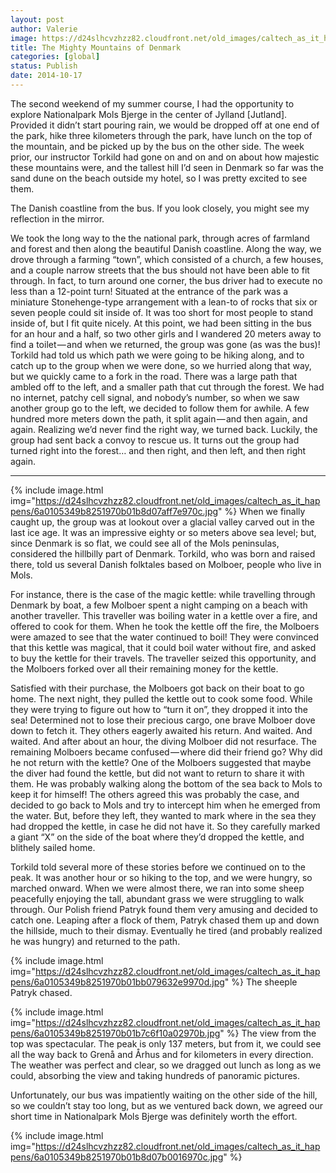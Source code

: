 ```yaml
---
layout: post
author: Valerie
image: https://d24slhcvzhzz82.cloudfront.net/old_images/caltech_as_it_happens/6a0105349b8251970b01b8d07aff2f970c.jpg
title: The Mighty Mountains of Denmark
categories: [global]
status: Publish
date: 2014-10-17
---
```


The second weekend of my summer course, I had the opportunity to explore Nationalpark Mols Bjerge in the center of Jylland [Jutland]. Provided it didn’t start pouring rain, we would be dropped off at one end of the park, hike three kilometers through the park, have lunch on the top of the mountain, and be picked up by the bus on the other side. The week prior, our instructor Torkild had gone on and on and on about how majestic these mountains were, and the tallest hill I’d seen in Denmark so far was the sand dune on the beach outside my hotel, so I was pretty excited to see them.

The Danish coastline from the bus. If you look closely, you might see my reflection in the mirror.

We took the long way to the the national park, through acres of farmland and forest and then along the beautiful Danish coastline. Along the way, we drove through a farming “town”, which consisted of a church, a few houses, and a couple narrow streets that the bus should not have been able to fit through. In fact, to turn around one corner, the bus driver had to execute no less than a 12-point turn!
Situated at the entrance of the park was a miniature Stonehenge-type arrangement with a lean-to of rocks that six or seven people could sit inside of. It was too short for most people to stand inside of, but I fit quite nicely. At this point, we had been sitting in the bus for an hour and a half, so two other girls and I wandered 20 meters away to find a toilet — and when we returned, the group was gone (as was the bus)!
Torkild had told us which path we were going to be hiking along, and to catch up to the group when we were done, so we hurried along that way, but we quickly came to a fork in the road. There was a large path that ambled off to the left, and a smaller path that cut through the forest. We had no internet, patchy cell signal, and nobody’s number, so when we saw another group go to the left, we decided to follow them for awhile. A few hundred more meters down the path, it split again — and then again, and again. Realizing we’d never find the right way, we turned back. Luckily, the group had sent back a convoy to rescue us. It turns out the group had turned right into the forest… and then right, and then left, and then right again.

---



{% include image.html img="https://d24slhcvzhzz82.cloudfront.net/old_images/caltech_as_it_happens/6a0105349b8251970b01b8d07aff7e970c.jpg" %}
When we finally caught up, the group was at lookout over a glacial valley carved out in the last ice age. It was an impressive eighty or so meters above sea level; but, since Denmark is so flat, we could see all of the Mols peninsulas, considered the hillbilly part of Denmark. Torkild, who was born and raised there, told us several Danish folktales based on Molboer, people who live in Mols.

For instance, there is the case of the magic kettle: while travelling through Denmark by boat, a few Molboer spent a night camping on a beach with another traveller. This traveller was boiling water in a kettle over a fire, and offered to cook for them. When he took the kettle off the fire, the Molboers were amazed to see that the water continued to boil! They were convinced that this kettle was magical, that it could boil water without fire, and asked to buy the kettle for their travels. The traveller seized this opportunity, and the Molboers forked over all their remaining money for the kettle.

Satisfied with their purchase, the Molboers got back on their boat to go home. The next night, they pulled the kettle out to cook some food. While they were trying to figure out how to “turn it on”, they dropped it into the sea! Determined not to lose their precious cargo, one brave Molboer dove down to fetch it. They others eagerly awaited his return. And waited. And waited. And after about an hour, the diving Molboer did not resurface. The remaining Molboers became confused — where did their friend go? Why did he not return with the kettle?
One of the Molboers suggested that maybe the diver had found the kettle, but did not want to return to share it with them. He was probably walking along the bottom of the sea back to Mols to keep it for himself! The others agreed this was probably the case, and decided to go back to Mols and try to intercept him when he emerged from the water. But, before they left, they wanted to mark where in the sea they had dropped the kettle, in case he did not have it. So they carefully marked a giant “X” on the side of the boat where they’d dropped the kettle, and blithely sailed home.

Torkild told several more of these stories before we continued on to the peak. It was another hour or so hiking to the top, and we were hungry, so marched onward. When we were almost there, we ran into some sheep peacefully enjoying the tall, abundant grass we were struggling to walk through. Our Polish friend Patryk found them very amusing and decided to catch one. Leaping after a flock of them, Patryk chased them up and down the hillside, much to their dismay. Eventually he tired (and probably realized he was hungry) and returned to the path.


{% include image.html img="https://d24slhcvzhzz82.cloudfront.net/old_images/caltech_as_it_happens/6a0105349b8251970b01bb079632e9970d.jpg" %}
The sheeple Patryk chased.


{% include image.html img="https://d24slhcvzhzz82.cloudfront.net/old_images/caltech_as_it_happens/6a0105349b8251970b01b7c6f10a02970b.jpg" %}
The view from the top was spectacular. The peak is only 137 meters, but from it, we could see all the way back to Grenå and Århus and for kilometers in every direction. The weather was perfect and clear, so we dragged out lunch as long as we could, absorbing the view and taking hundreds of panoramic pictures.

Unfortunately, our bus was impatiently waiting on the other side of the hill, so we couldn’t stay too long, but as we ventured back down, we agreed our short time in Nationalpark Mols Bjerge was definitely worth the effort.


{% include image.html img="https://d24slhcvzhzz82.cloudfront.net/old_images/caltech_as_it_happens/6a0105349b8251970b01b8d07b0016970c.jpg" %}
